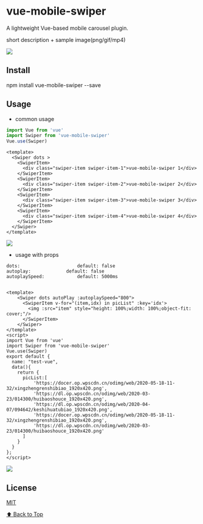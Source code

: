 # vue-mobile-swiper

A lightweight Vue-based mobile carousel plugin.

short description + sample image(png/gif/mp4)

![](https://felix-1251738024.cos.ap-guangzhou.myqcloud.com/myblog/swiper.gif)


## Install

npm install vue-mobile-swiper --save 

## Usage

- common usage 

```js
import Vue from 'vue'
import Swiper from 'vue-mobile-swiper'
Vue.use(Swiper)
```

```vue
<template>
  <Swiper dots >
    <SwiperItem>
      <div class="swiper-item swiper-item-1">vue-mobile-swiper 1</div>
    </SwiperItem>
    <SwiperItem>
      <div class="swiper-item swiper-item-2">vue-mobile-swiper 2</div>
    </SwiperItem>
    <SwiperItem>
      <div class="swiper-item swiper-item-3">vue-mobile-swiper 3</div>
    </SwiperItem>
    <SwiperItem>
      <div class="swiper-item swiper-item-4">vue-mobile-swiper 4</div>
    </SwiperItem>
  </Swiper>
</template>

```

![](https://felix-1251738024.cos.ap-guangzhou.myqcloud.com/myblog/10120-vue-mobile-swiper-1.gif)



- usage with props



```shell
dots:	                  default: false
autoplay:	          default: false
autoplaySpeed:	          default: 5000ms
```

```vue

<template>
    <Swiper dots autoPlay :autoplaySpeed="800">
      <SwiperItem v-for="(item,idx) in picList" :key='idx'>
        <img :src="item" style="height: 100%;width: 100%;object-fit: cover;"/>
      </SwiperItem>
    </Swiper>
</template>
<script>
import Vue from 'vue'
import Swiper from 'vue-mobile-swiper'
Vue.use(Swiper)
export default {
  name: "test-vue",
  data(){
    return {
      picList:[
          'https://docer.op.wpscdn.cn/odimg/web/2020-05-18-11-32/xingzhengrenshibiao_1920x420.png',
          'https://dl.op.wpscdn.cn/odimg/web/2020-03-23/014300/huibaoshouce_1920x420.png',
          'https://dl.op.wpscdn.cn/odimg/web/2020-04-07/094642/keshihuatubiao_1920x420.png',
          'https://docer.op.wpscdn.cn/odimg/web/2020-05-18-11-32/xingzhengrenshibiao_1920x420.png',
          'https://dl.op.wpscdn.cn/odimg/web/2020-03-23/014300/huibaoshouce_1920x420.png'
      ]
    }
  }
};
</script>

```


![](https://felix-1251738024.cos.ap-guangzhou.myqcloud.com/myblog/10120-vue-mobile-swiper-2.gif)


## License

[MIT](./LICENSE)

[⬆ Back to Top](#vue-mobile-swiper)